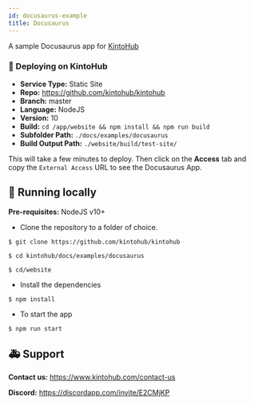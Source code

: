 ```yaml
---
id: docusaurus-example
title: Docusaurus
---
```


A sample Docusaurus app for [KintoHub](https://kintohub.com)

### :rocket: Deploying on KintoHub

- **Service Type:** Static Site
- **Repo:** https://github.com/kintohub/kintohub
- **Branch:** master
- **Language:** NodeJS
- **Version:** 10
- **Build:** `cd /app/website && npm install && npm run build`
- **Subfolder Path:** `./docs/examples/docusaurus`
- **Build Output Path:** `./website/build/test-site/`

This will take a few minutes to deploy. Then click on the **Access** tab and copy the `External Access` URL to see the Docusaurus App.

## :hammer: Running locally

**Pre-requisites:** NodeJS v10+

- Clone the repository to a folder of choice.

```
$ git clone https://github.com/kintohub/kintohub

$ cd kintohub/docs/examples/docusaurus

$ cd/website
```

- Install the dependencies

```
$ npm install
```

- To start the app

```
$ npm run start
```


## :ambulance: Support

**Contact us:** https://www.kintohub.com/contact-us

**Discord:** https://discordapp.com/invite/E2CMjKP
